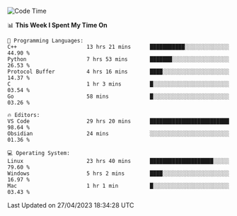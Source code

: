 
<!--START_SECTION:waka-->
![Code Time](http://img.shields.io/badge/Code%20Time-683%20hrs%2043%20mins-blue)

📊 **This Week I Spent My Time On** 

```text
💬 Programming Languages: 
C++                      13 hrs 21 mins      ███████████░░░░░░░░░░░░░░   44.90 % 
Python                   7 hrs 53 mins       ███████░░░░░░░░░░░░░░░░░░   26.53 % 
Protocol Buffer          4 hrs 16 mins       ████░░░░░░░░░░░░░░░░░░░░░   14.37 % 
C                        1 hr 3 mins         █░░░░░░░░░░░░░░░░░░░░░░░░   03.54 % 
Go                       58 mins             █░░░░░░░░░░░░░░░░░░░░░░░░   03.26 % 

🔥 Editors: 
VS Code                  29 hrs 20 mins      █████████████████████████   98.64 % 
Obsidian                 24 mins             ░░░░░░░░░░░░░░░░░░░░░░░░░   01.36 % 

💻 Operating System: 
Linux                    23 hrs 40 mins      ████████████████████░░░░░   79.60 % 
Windows                  5 hrs 2 mins        ████░░░░░░░░░░░░░░░░░░░░░   16.97 % 
Mac                      1 hr 1 min          █░░░░░░░░░░░░░░░░░░░░░░░░   03.43 % 
```


 Last Updated on 27/04/2023 18:34:28 UTC
<!--END_SECTION:waka-->

